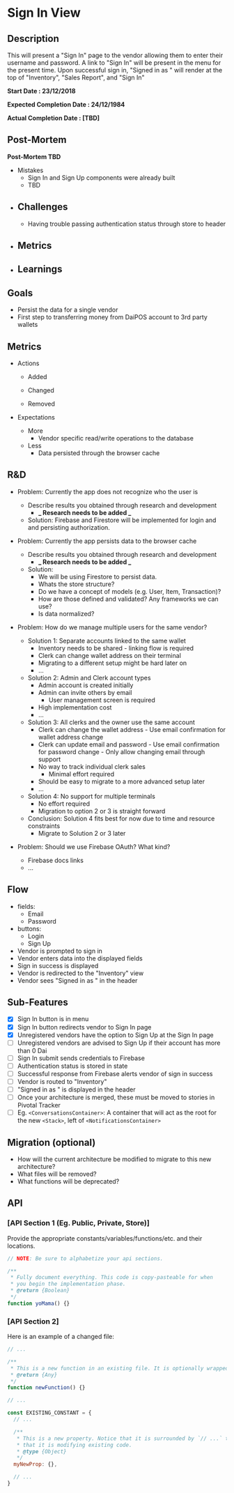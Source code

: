 # Sign In View

## Description

This will present a "Sign In" page to the vendor allowing them to enter their
username and password. A link to "Sign In" will be present in the menu for the
present time. Upon successful sign in, "Signed in as <username>" will render at
the top of "Inventory", "Sales Report", and "Sign In"

**Start Date : 23/12/2018**

**Expected Completion Date : 24/12/1984**

**Actual Completion Date : [TBD]**

## Post-Mortem

**Post-Mortem TBD**

- Mistakes
  - Sign In and Sign Up components were already built
  - TBD
- ## Challenges
  - Having trouble passing authentication status through store to header
- ## Metrics
- ## Learnings

## Goals

- Persist the data for a single vendor
- First step to transferring money from DaiPOS account to 3rd party wallets

## Metrics

- Actions

  - Added

  - Changed

  - Removed

- Expectations
  - More
    - Vendor specific read/write operations to the database
  - Less
    - Data persisted through the browser cache

## R&D

- Problem: Currently the app does not recognize who the user is

  - Describe results you obtained through research and development
    - **_ Research needs to be added _**
  - Solution: Firebase and Firestore will be implemented for login and
    and persisting authorization.

- Problem: Currently the app persists data to the browser cache

  - Describe results you obtained through research and development
    - **_ Research needs to be added _**
  - Solution:
    - We will be using Firestore to persist data.
    - Whats the store structure?
    - Do we have a concept of models (e.g. User, Item, Transaction)?
    - How are those defined and validated? Any frameworks we can use?
    - Is data normalized?

- Problem: How do we manage multiple users for the same vendor?

  - Solution 1: Separate accounts linked to the same wallet
    - Inventory needs to be shared - linking flow is required
    - Clerk can change wallet address on their terminal
    - Migrating to a different setup might be hard later on
    - ...
  - Solution 2: Admin and Clerk account types
    - Admin account is created initially
    - Admin can invite others by email
      - User management screen is required
    - High implementation cost
    - ...
  - Solution 3: All clerks and the owner use the same account
    - Clerk can change the wallet address - Use email confirmation for wallet address change
    - Clerk can update email and password - Use email confirmation for password change - Only allow changing email through support
    - No way to track individual clerk sales
      - Minimal effort required
    - Should be easy to migrate to a more advanced setup later
    - ...
  - Solution 4: No support for multiple terminals
    - No effort required
    - Migration to option 2 or 3 is straight forward
  - Conclusion: Solution 4 fits best for now due to time and resource constraints
    - Migrate to Solution 2 or 3 later

- Problem: Should we use Firebase OAuth? What kind?
  - Firebase docs links
  - ...

## Flow

- fields:
  - Email
  - Password
- buttons:
  - Login
  - Sign Up
- Vendor is prompted to sign in
- Vendor enters data into the displayed fields
- Sign in success is displayed
- Vendor is redirected to the "Inventory" view
- Vendor sees "Signed in as <username>" in the header

## Sub-Features

- [x] Sign In button is in menu
- [x] Sign In button redirects vendor to Sign In page
- [x] Unregistered vendors have the option to Sign Up at the Sign In page
- [ ] Unregistered vendors are advised to Sign Up if their account has more
      than 0 Dai
- [ ] Sign In submit sends credentials to Firebase
- [ ] Authentication status is stored in state
- [ ] Successful response from Firebase alerts vendor of sign in success
- [ ] Vendor is routed to "Inventory"
- [ ] "Signed in as <username>" is displayed in the header
- [ ] Once your architecture is merged, these must be moved to stories in Pivotal Tracker
- [ ] Eg. `<ConversationsContainer>`: A container that will act as the root for the new `<Stack>`, left of `<NotificationsContainer>`

## Migration (optional)

- How will the current architecture be modified to migrate to this new architecture?
- What files will be removed?
- What functions will be deprecated?

## API

### [API Section 1 (Eg. Public, Private, Store)]

Provide the appropriate constants/variables/functions/etc. and their locations.

```js
// NOTE: Be sure to alphabetize your api sections.

/**
 * Fully document everything. This code is copy-pasteable for when
 * you begin the implementation phase.
 * @return {Boolean}
 */
function yoMama() {}
```

### [API Section 2]

Here is an example of a changed file:

```js
// ...

/**
 * This is a new function in an existing file. It is optionally wrapped in `// ...`.
 * @return {Any}
 */
function newFunction() {}

// ...

const EXISTING_CONSTANT = {
  // ...

  /**
   * This is a new property. Notice that it is surrounded by `// ...` to show
   * that it is modifying existing code.
   * @type {Object}
   */
  myNewProp: {},

  // ...
}
```
